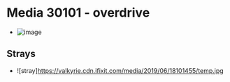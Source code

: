 # Media 30101 - overdrive

- ![image](https://valkyrie.cdn.ifixit.com/media/2019/06/18101455/overdrive.jpg)

## Strays
- ![stray]https://valkyrie.cdn.ifixit.com/media/2019/06/18101455/temp.jpg